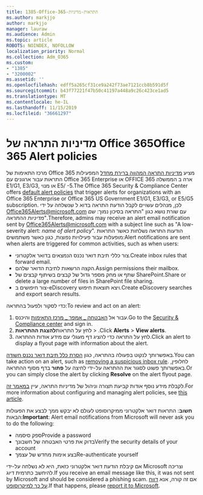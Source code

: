 ```yaml
---
title: 1385-Office-365-התראות-מדיניות
ms.author: markjjo
author: markjjo
manager: lauraw
ms.audience: Admin
ms.topic: article
ROBOTS: NOINDEX, NOFOLLOW
localization_priority: Normal
ms.collection: Adm_O365
ms.custom:
- "1385"
- "3200002"
ms.assetid: ''
ms.openlocfilehash: edff5a265cf31ce9a242f73ae7121ccb8b591d5f
ms.sourcegitcommit: b43f77221f47b50c41197a448a9c26c423ce1ad5
ms.translationtype: MT
ms.contentlocale: he-IL
ms.lasthandoff: 11/15/2019
ms.locfileid: "36661297"
---
```

# <a name="office-365-alert-policies"></a><span data-ttu-id="ff6f2-102">מדיניות התראה של Office 365</span><span class="sxs-lookup"><span data-stu-id="ff6f2-102">Office 365 Alert policies</span></span>

<span data-ttu-id="ff6f2-103">מרכז התאימות של Office 365 מציע [מדיניות התראה המהווה ברירת מחדל](https://docs.microsoft.com/office365/securitycompliance/alert-policies#default-alert-policies) המפעילות התראות עבור ארגונים עם Office 365 Enterprise או OFFICE 365 ארה ב הממשלה E1/G1, E3/G3, או מנוי E5/ -5.</span><span class="sxs-lookup"><span data-stu-id="ff6f2-103">The Office 365 Security & Compliance Center offers [default alert policies](https://docs.microsoft.com/office365/securitycompliance/alert-policies#default-alert-policies) that trigger alerts for organizations with an Office 365 Enterprise or Office 365 US Government E1/G1, E3/G3, or E5/G5 subscription.</span></span> <span data-ttu-id="ff6f2-104">לכן, מנהלים עשויים לקבל הודעת התראה בדוא ל שנשלחה על ידי Office365Alerts@microsoft.com עם שורת נושא כגון "התראה בסיכון נמוך: *שם מדיניות ההתראה*".</span><span class="sxs-lookup"><span data-stu-id="ff6f2-104">Therefore, admins may receive an alert email notification sent by Office365Alerts@microsoft.com with a subject line such as "A low-severity alert: *name of alert policy*".</span></span> <span data-ttu-id="ff6f2-105">הודעות התראה נשלחות כאשר התראות מופעלות עבור פעילויות נפוצות, כגון כאשר משתמשים:</span><span class="sxs-lookup"><span data-stu-id="ff6f2-105">Alert notifications are sent when alerts are triggered for common activities, such as when users:</span></span>

- <span data-ttu-id="ff6f2-106">צור כללי תיבת דואר נכנס הנמצאים בדואר אלקטרוני.</span><span class="sxs-lookup"><span data-stu-id="ff6f2-106">Create inbox rules that forward email.</span></span>
- <span data-ttu-id="ff6f2-107">הקצה הרשאות לתיבת הדואר שלהם.</span><span class="sxs-lookup"><span data-stu-id="ff6f2-107">Assign permissions their mailbox.</span></span>
- <span data-ttu-id="ff6f2-108">שתף או מחק מספר גדול של קבצים בשיתוף קבצים של SharePoint.</span><span class="sxs-lookup"><span data-stu-id="ff6f2-108">Share or delete a large number of files in SharePoint file sharing.</span></span>
- <span data-ttu-id="ff6f2-109">צור חיפושים ב-eDiscovery ויצא תוצאות חיפוש.</span><span class="sxs-lookup"><span data-stu-id="ff6f2-109">Create eDiscovery searches and export search results.</span></span>

<span data-ttu-id="ff6f2-110">כדי לסקור ולפעול בהתראה:</span><span class="sxs-lookup"><span data-stu-id="ff6f2-110">To review and act on an alert:</span></span>

1. <span data-ttu-id="ff6f2-111">עבור אל [האבטחה _ אמפר _ מרכז התאימות](https://protection.office.com) והיכנס.</span><span class="sxs-lookup"><span data-stu-id="ff6f2-111">Go to the [Security & Compliance center](https://protection.office.com) and sign in.</span></span>
2. <span data-ttu-id="ff6f2-112">לחץ על התראות**להצגת** **ההתראות** > .</span><span class="sxs-lookup"><span data-stu-id="ff6f2-112">Click **Alerts** > **View alerts**.</span></span>
3. <span data-ttu-id="ff6f2-113">לחץ על התראה כדי להציג דף מעגלי עם מידע אודות ההתראה.</span><span class="sxs-lookup"><span data-stu-id="ff6f2-113">Click an alert to display a flyout page with information about the alert.</span></span>

<span data-ttu-id="ff6f2-114">באפשרותך לנקוט בפעולה בהתראה, כגון [הסרת כלל תיבת דואר נכנס חשודה](https://docs.microsoft.com/office365/securitycompliance/responding-to-a-compromised-email-account).</span><span class="sxs-lookup"><span data-stu-id="ff6f2-114">You can take action on an alert, such as [removing a suspicious inbox rule](https://docs.microsoft.com/office365/securitycompliance/responding-to-a-compromised-email-account).</span></span> <span data-ttu-id="ff6f2-115">לחלופין, באפשרותך פשוט לסגור את ההתראה על-ידי לחיצה על **פתור** בדף מסוף ההתראה.</span><span class="sxs-lookup"><span data-stu-id="ff6f2-115">Or you can simply close the alert by clicking **Resolve** on the alert flyout page.</span></span>

<span data-ttu-id="ff6f2-116">לקבלת מידע נוסף אודות קביעת תצורה וניהול של מדיניות התראה, עיין [במאמר זה](https://docs.microsoft.com/office365/securitycompliance/alert-policies).</span><span class="sxs-lookup"><span data-stu-id="ff6f2-116">For more information about configuring and managing alert policies, see  [this article](https://docs.microsoft.com/office365/securitycompliance/alert-policies).</span></span>

<span data-ttu-id="ff6f2-117">**חשוב**: התראות דואר אלקטרוני ממיקרוסופט לעולם לא יבקש ממך לבצע את הפעולות הבאות:</span><span class="sxs-lookup"><span data-stu-id="ff6f2-117">**Important**: Alert email notifications from Microsoft will never ask you to do the following:</span></span>

- <span data-ttu-id="ff6f2-118">ספק סיסמה</span><span class="sxs-lookup"><span data-stu-id="ff6f2-118">Provide a password</span></span>
- <span data-ttu-id="ff6f2-119">בדוק את פרטי האבטחה של חשבונך</span><span class="sxs-lookup"><span data-stu-id="ff6f2-119">Verify the security details of your account</span></span>
- <span data-ttu-id="ff6f2-120">בצע אימות מחדש של עצמך</span><span class="sxs-lookup"><span data-stu-id="ff6f2-120">Re-authenticate yourself</span></span>

<span data-ttu-id="ff6f2-121">אם קיבלת הודעת דואר אלקטרוני כזאת, היא לא נשלחה על-ידי Microsoft וצריכה להיחשב כתרמית דיוג.</span><span class="sxs-lookup"><span data-stu-id="ff6f2-121">If you receive an email message like this, it was not sent by Microsoft and should be considered a phishing scam.</span></span> <span data-ttu-id="ff6f2-122">אם זה קורה, אנא [דווח על כך למיקרוסופט](https://docs.microsoft.com/office365/SecurityCompliance/report-junk-email-and-phishing-scams-in-outlook-on-the-web-eop).</span><span class="sxs-lookup"><span data-stu-id="ff6f2-122">If that happens, please [report it to Microsoft](https://docs.microsoft.com/office365/SecurityCompliance/report-junk-email-and-phishing-scams-in-outlook-on-the-web-eop).</span></span>